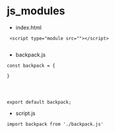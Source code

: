 # js_modules

* index.html
```
 <script type="module src=""></script>
 
```

* backpack.js
```
const backpack = {

}




export default backpack;
```

* script.js
```
import backpack from './backpack.js'
```
